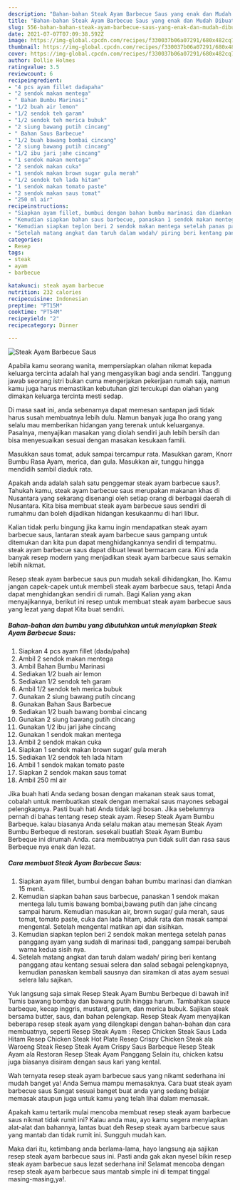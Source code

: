 ```yaml
---
description: "Bahan-bahan Steak Ayam Barbecue Saus yang enak dan Mudah Dibuat"
title: "Bahan-bahan Steak Ayam Barbecue Saus yang enak dan Mudah Dibuat"
slug: 556-bahan-bahan-steak-ayam-barbecue-saus-yang-enak-dan-mudah-dibuat
date: 2021-07-07T07:09:38.592Z
image: https://img-global.cpcdn.com/recipes/f330037b06a07291/680x482cq70/steak-ayam-barbecue-saus-foto-resep-utama.jpg
thumbnail: https://img-global.cpcdn.com/recipes/f330037b06a07291/680x482cq70/steak-ayam-barbecue-saus-foto-resep-utama.jpg
cover: https://img-global.cpcdn.com/recipes/f330037b06a07291/680x482cq70/steak-ayam-barbecue-saus-foto-resep-utama.jpg
author: Dollie Holmes
ratingvalue: 3.5
reviewcount: 6
recipeingredient:
- "4 pcs ayam fillet dadapaha"
- "2 sendok makan mentega"
- " Bahan Bumbu Marinasi"
- "1/2 buah air lemon"
- "1/2 sendok teh garam"
- "1/2 sendok teh merica bubuk"
- "2 siung bawang putih cincang"
- " Bahan Saus Barbecue"
- "1/2 buah bawang bombai cincang"
- "2 siung bawang putih cincang"
- "1/2 ibu jari jahe cincang"
- "1 sendok makan mentega"
- "2 sendok makan cuka"
- "1 sendok makan brown sugar gula merah"
- "1/2 sendok teh lada hitam"
- "1 sendok makan tomato paste"
- "2 sendok makan saus tomat"
- "250 ml air"
recipeinstructions:
- "Siapkan ayam fillet, bumbui dengan bahan bumbu marinasi dan diamkan 15 menit."
- "Kemudian siapkan bahan saus barbecue, panaskan 1 sendok makan mentega lalu tumis bawang bombai,bawang putih dan jahe cincang sampai harum. Kemudian masukan air, brown sugar/ gula merah, saus tomat, tomato paste, cuka dan lada hitam, aduk rata dan masak sampai mengental. Setelah mengental matikan api dan sisihkan."
- "Kemudian siapkan teplon beri 2 sendok makan mentega setelah panas panggang ayam yang sudah di marinasi tadi, panggang sampai berubah warna kedua sisih nya."
- "Setelah matang angkat dan taruh dalam wadah/ piring beri kentang panggang atau kentang sesuai selera dan salad sebagai pelengkapnya, kemudian panaskan kembali sausnya dan siramkan di atas ayam sesuai selera lalu sajikan."
categories:
- Resep
tags:
- steak
- ayam
- barbecue

katakunci: steak ayam barbecue 
nutrition: 232 calories
recipecuisine: Indonesian
preptime: "PT15M"
cooktime: "PT54M"
recipeyield: "2"
recipecategory: Dinner

---
```



![Steak Ayam Barbecue Saus](https://img-global.cpcdn.com/recipes/f330037b06a07291/680x482cq70/steak-ayam-barbecue-saus-foto-resep-utama.jpg)

Apabila kamu seorang wanita, mempersiapkan olahan nikmat kepada keluarga tercinta adalah hal yang mengasyikan bagi anda sendiri. Tanggung jawab seorang istri bukan cuma mengerjakan pekerjaan rumah saja, namun kamu juga harus memastikan kebutuhan gizi tercukupi dan olahan yang dimakan keluarga tercinta mesti sedap.

Di masa  saat ini, anda sebenarnya dapat memesan santapan jadi tidak harus susah membuatnya lebih dulu. Namun banyak juga lho orang yang selalu mau memberikan hidangan yang terenak untuk keluarganya. Pasalnya, menyajikan masakan yang diolah sendiri jauh lebih bersih dan bisa menyesuaikan sesuai dengan masakan kesukaan famili. 

Masukkan saus tomat, aduk sampai tercampur rata. Masukkan garam, Knorr Bumbu Rasa Ayam, merica, dan gula. Masukkan air, tunggu hingga mendidih sambil diaduk rata.

Apakah anda adalah salah satu penggemar steak ayam barbecue saus?. Tahukah kamu, steak ayam barbecue saus merupakan makanan khas di Nusantara yang sekarang disenangi oleh setiap orang di berbagai daerah di Nusantara. Kita bisa membuat steak ayam barbecue saus sendiri di rumahmu dan boleh dijadikan hidangan kesukaanmu di hari libur.

Kalian tidak perlu bingung jika kamu ingin mendapatkan steak ayam barbecue saus, lantaran steak ayam barbecue saus gampang untuk ditemukan dan kita pun dapat menghidangkannya sendiri di tempatmu. steak ayam barbecue saus dapat dibuat lewat bermacam cara. Kini ada banyak resep modern yang menjadikan steak ayam barbecue saus semakin lebih nikmat.

Resep steak ayam barbecue saus pun mudah sekali dihidangkan, lho. Kamu jangan capek-capek untuk membeli steak ayam barbecue saus, tetapi Anda dapat menghidangkan sendiri di rumah. Bagi Kalian yang akan menyajikannya, berikut ini resep untuk membuat steak ayam barbecue saus yang lezat yang dapat Kita buat sendiri.

<!--inarticleads1-->

##### Bahan-bahan dan bumbu yang dibutuhkan untuk menyiapkan Steak Ayam Barbecue Saus:

1. Siapkan 4 pcs ayam fillet (dada/paha)
1. Ambil 2 sendok makan mentega
1. Ambil  Bahan Bumbu Marinasi
1. Sediakan 1/2 buah air lemon
1. Sediakan 1/2 sendok teh garam
1. Ambil 1/2 sendok teh merica bubuk
1. Gunakan 2 siung bawang putih cincang
1. Gunakan  Bahan Saus Barbecue
1. Sediakan 1/2 buah bawang bombai cincang
1. Gunakan 2 siung bawang putih cincang
1. Gunakan 1/2 ibu jari jahe cincang
1. Gunakan 1 sendok makan mentega
1. Ambil 2 sendok makan cuka
1. Siapkan 1 sendok makan brown sugar/ gula merah
1. Sediakan 1/2 sendok teh lada hitam
1. Ambil 1 sendok makan tomato paste
1. Siapkan 2 sendok makan saus tomat
1. Ambil 250 ml air


Jika buah hati Anda sedang bosan dengan makanan steak saus tomat, cobalah untuk membuatkan steak dengan memakai saus mayones sebagai pelengkapnya. Pasti buah hati Anda tidak lagi bosan. Jika sebelumnya pernah di bahas tentang resep steak ayam. Resep Steak Ayam Bumbu Barbeque. kalau biasanya Anda selalu makan atau memesan Steak Ayam Bumbu Berbeque di restoran. sesekali buatlah Steak Ayam Bumbu Berbeque ini dirumah Anda. cara membuatnya pun tidak sulit dan rasa saus Berbeque nya enak dan lezat. 

<!--inarticleads2-->

##### Cara membuat Steak Ayam Barbecue Saus:

1. Siapkan ayam fillet, bumbui dengan bahan bumbu marinasi dan diamkan 15 menit.
1. Kemudian siapkan bahan saus barbecue, panaskan 1 sendok makan mentega lalu tumis bawang bombai,bawang putih dan jahe cincang sampai harum. Kemudian masukan air, brown sugar/ gula merah, saus tomat, tomato paste, cuka dan lada hitam, aduk rata dan masak sampai mengental. Setelah mengental matikan api dan sisihkan.
1. Kemudian siapkan teplon beri 2 sendok makan mentega setelah panas panggang ayam yang sudah di marinasi tadi, panggang sampai berubah warna kedua sisih nya.
1. Setelah matang angkat dan taruh dalam wadah/ piring beri kentang panggang atau kentang sesuai selera dan salad sebagai pelengkapnya, kemudian panaskan kembali sausnya dan siramkan di atas ayam sesuai selera lalu sajikan.


Yuk langsung saja simak Resep Steak Ayam Bumbu Berbeque di bawah ini! Tumis bawang bombay dan bawang putih hingga harum. Tambahkan sauce barbeque, kecap inggris, mustard, garam, dan merica bubuk. Sajikan steak bersama butter, saus, dan bahan pelengkap. Resep Steak Ayam menyajikan beberapa resep steak ayam yang dilengkapi dengan bahan-bahan dan cara membuatnya, seperti Resep Steak Ayam : Resep Chicken Steak Saus Lada Hitam Resep Chicken Steak Hot Plate Resep Crispy Chicken Steak ala Waroeng Steak Resep Steak Ayam Crispy Saus Barbeque Resep Steak Ayam ala Restoran Resep Steak Ayam Panggang Selain itu, chicken katsu juga biasanya disiram dengan saus kari yang kental. 

Wah ternyata resep steak ayam barbecue saus yang nikamt sederhana ini mudah banget ya! Anda Semua mampu memasaknya. Cara buat steak ayam barbecue saus Sangat sesuai banget buat anda yang sedang belajar memasak ataupun juga untuk kamu yang telah lihai dalam memasak.

Apakah kamu tertarik mulai mencoba membuat resep steak ayam barbecue saus nikmat tidak rumit ini? Kalau anda mau, ayo kamu segera menyiapkan alat-alat dan bahannya, lantas buat deh Resep steak ayam barbecue saus yang mantab dan tidak rumit ini. Sungguh mudah kan. 

Maka dari itu, ketimbang anda berlama-lama, hayo langsung aja sajikan resep steak ayam barbecue saus ini. Pasti anda gak akan nyesel bikin resep steak ayam barbecue saus lezat sederhana ini! Selamat mencoba dengan resep steak ayam barbecue saus mantab simple ini di tempat tinggal masing-masing,ya!.

